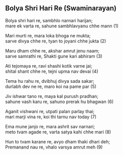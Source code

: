 ## Bolya Shri Hari Re (Swaminarayan)


Bolya shri hari re, sambhlo narnari harijan;  
mare ek varta re, sahune sambhlavyanu chhe mann (1)

Mari murti re, mara loka bhoga ne mukta;  
sarve divya chhe re, tyan to joyani chhe jukta (2)

Maru dham chhe re, akshar amrut jenu naam;  
sarve samrathi re, Shakti gune kari abhiram (3)

Ati tejomaya re, ravi shashi kotik varne jai;  
shital shant chhe re, tejni upma nav devai (4)

Tema hu rahu re, dvibhuj divya sada sakar;  
durlabh dev ne re, maro koi na pame par (5)

Jiv ishwar tano re, maya kal purush pradhan;  
sahune vash karu re, sahuno prerak hu bhagwan (6)

Aganit vishwani re, utpati palan parlay thai;  
mari marji vina re, koi thi tarnu nav today (7)

Ema mune janjo re, mara ashrit sav narnari;  
meto tvam agade re, varta satya kahi chhe mari (8)

Hun to tvam karane re, avyo dham thaki dhari deh;  
Premanand nau re, vhalo varsya amrut meh (9)

